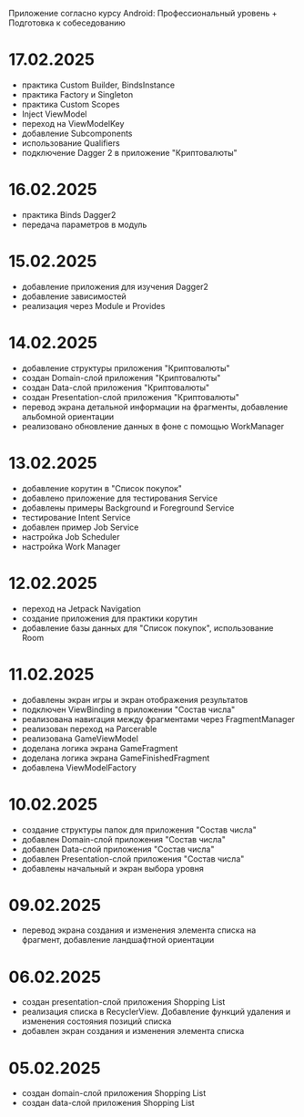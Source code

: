 Приложение согласно курсу Android: Профессиональный уровень + Подготовка к собеседованию

# 17.02.2025
- практика Custom Builder, BindsInstance
- практика Factory и Singleton
- практика Custom Scopes
- Inject ViewModel
- переход на ViewModelKey
- добавление Subcomponents
- использование Qualifiers
- подключение Dagger 2 в приложение "Криптовалюты"

# 16.02.2025
- практика Binds Dagger2
- передача параметров в модуль

# 15.02.2025
- добавление приложения для изучения Dagger2
- добавление зависимостей
- реализация через Module и Provides

# 14.02.2025
- добавление структуры приложения "Криптовалюты"
- создан Domain-слой приложения "Криптовалюты"
- создан Data-слой приложения "Криптовалюты"
- создан Presentation-слой приложения "Криптовалюты"
- перевод экрана детальной информации на фрагменты, добавление альбомной ориентации
- реализовано обновление данных в фоне с помощью WorkManager

# 13.02.2025
- добавление корутин в "Список покупок"
- добавлено приложение для тестирования Service
- добавлены примеры Background и Foreground Service
- тестирование Intent Service
- добавлен пример Job Service
- настройка Job Scheduler
- настройка Work Manager

# 12.02.2025
- переход на Jetpack Navigation
- создание приложения для практики корутин
- добавление базы данных для "Список покупок", использование Room

# 11.02.2025
- добавлены экран игры и экран отображения результатов
- подключен ViewBinding в приложении "Состав числа"
- реализована навигация между фрагментами через FragmentManager
- реализован переход на Parcerable
- реализована GameViewModel
- доделана логика экрана GameFragment
- доделана логика экрана GameFinishedFragment
- добавлена ViewModelFactory

# 10.02.2025
- создание структуры папок для приложения "Состав числа"
- добавлен Domain-слой приложения "Состав числа"
- добавлен Data-слой приложения "Состав числа"
- добавлен Presentation-слой приложения "Состав числа"
- добавлены начальный и экран выбора уровня

# 09.02.2025
- перевод экрана создания и изменения элемента списка на фрагмент, добавление ландшафтной ориентации

# 06.02.2025
- создан presentation-слой приложения Shopping List
- реализация списка в RecyclerView. Добавление функций удаления и изменения состояния позиций списка
- добавлен экран создания и изменения элемента списка

# 05.02.2025
- создан domain-слой приложения Shopping List
- создан data-слой приложения Shopping List